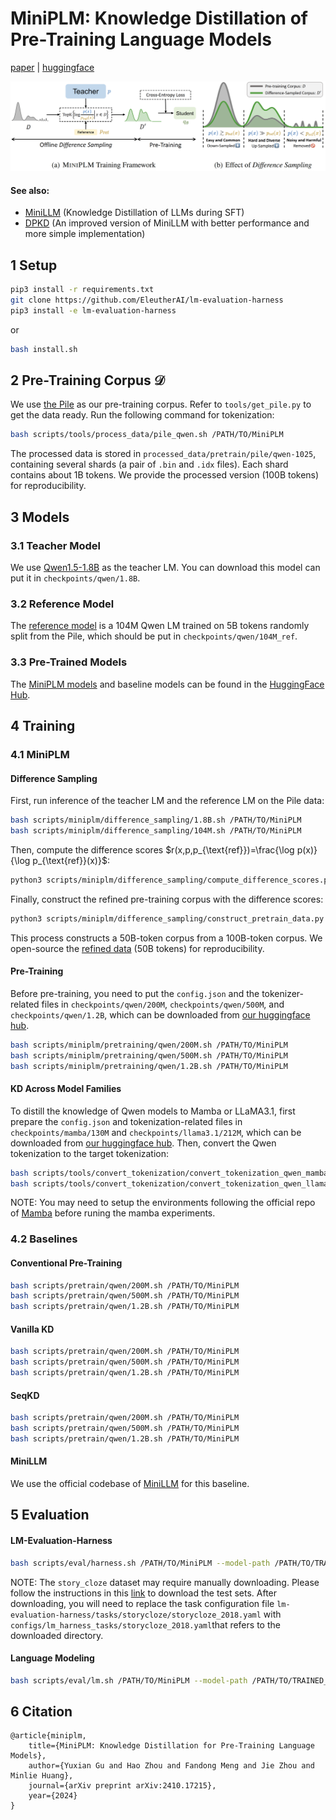 # MiniPLM: Knowledge Distillation of Pre-Training Language Models
[paper](https://arxiv.org/abs/2410.17215) | [huggingface](https://huggingface.co/MiniLLM)

<img src="figures/method.png"></img>

#### See also:
+ [MiniLLM](https://github.com/microsoft/LMOps/tree/main/minillm) (Knowledge Distillation of LLMs during SFT)
+ [DPKD](https://github.com/microsoft/LMOps/tree/main/dpkd) (An improved version of MiniLLM with better performance and more simple implementation) 

## 1 Setup
```bash
pip3 install -r requirements.txt
git clone https://github.com/EleutherAI/lm-evaluation-harness
pip3 install -e lm-evaluation-harness
```
or
```bash
bash install.sh
```

## 2 Pre-Training Corpus $\mathcal{D}$
We use [the Pile](https://huggingface.co/datasets/monology/pile-uncopyrighted) as our pre-training corpus. Refer to `tools/get_pile.py` to get the data ready. Run the following command for tokenization:
```bash
bash scripts/tools/process_data/pile_qwen.sh /PATH/TO/MiniPLM
```
The processed data is stored in `processed_data/pretrain/pile/qwen-1025`, containing several shards (a pair of `.bin` and `.idx` files). Each shard contains about 1B tokens. We provide the processed version (100B tokens) for reproducibility.


## 3 Models
### 3.1 Teacher Model
We use [Qwen1.5-1.8B](https://huggingface.co/Qwen/Qwen1.5-1.8B) as the teacher LM. You can download this model can put it in `checkpoints/qwen/1.8B`.
### 3.2 Reference Model
The [reference model](https://huggingface.co/MiniLLM/MiniPLM-Qwen-104M-ref) is a 104M Qwen LM trained on 5B tokens randomly split from the Pile, which should be put in `checkpoints/qwen/104M_ref`.
### 3.3 Pre-Trained Models
The [MiniPLM models](https://huggingface.co/collections/MiniLLM/miniplm-6712c0fdf09ef7e8da7d39bd) and baseline models can be found in the [HuggingFace Hub](https://huggingface.co/MiniLLM).


## 4 Training
### 4.1 MiniPLM
#### Difference Sampling
First, run inference of the teacher LM and the reference LM on the Pile data:
```bash
bash scripts/miniplm/difference_sampling/1.8B.sh /PATH/TO/MiniPLM
bash scripts/miniplm/difference_sampling/104M.sh /PATH/TO/MiniPLM
```
Then, compute the difference scores $r(x,p,p_{\text{ref}})=\frac{\log p(x)}{\log p_{\text{ref}}(x)}$:
```bash
python3 scripts/miniplm/difference_sampling/compute_difference_scores.py /PATH/TO/MiniPLM
```
Finally, construct the refined pre-training corpus with the difference scores:
```bash
python3 scripts/miniplm/difference_sampling/construct_pretrain_data.py /PATH/TO/MiniPLM 0.5 # selection ratio
```
This process constructs a 50B-token corpus from a 100B-token corpus. We open-source the [refined data](https://huggingface.co/datasets/MiniLLM/pile-diff_samp-qwen_1.8B-qwen_104M-r0.5) (50B tokens) for reproducibility.

#### Pre-Training
Before pre-training, you need to put the `config.json` and the tokenizer-related files in `checkpoints/qwen/200M`, `checkpoints/qwen/500M`, and `checkpoints/qwen/1.2B`, which can be downloaded from [our huggingface hub](https://huggingface.co/collections/MiniLLM/miniplm-6712c0fdf09ef7e8da7d39bd).
```bash
bash scripts/miniplm/pretraining/qwen/200M.sh /PATH/TO/MiniPLM
bash scripts/miniplm/pretraining/qwen/500M.sh /PATH/TO/MiniPLM
bash scripts/miniplm/pretraining/qwen/1.2B.sh /PATH/TO/MiniPLM
```

#### KD Across Model Families
To distill the knowledge of Qwen models to Mamba or LLaMA3.1, first prepare the `config.json` and tokenization-related files in `checkpoints/mamba/130M` and `checkpoints/llama3.1/212M`, which can be downloaded from [our huggingface hub](https://huggingface.co/collections/MiniLLM/miniplm-6712c0fdf09ef7e8da7d39bd). Then, convert the Qwen tokenization to the target tokenization:
```bash
bash scripts/tools/convert_tokenization/convert_tokenization_qwen_mamba.sh /PATH/TO/MiniPLM
bash scripts/tools/convert_tokenization/convert_tokenization_qwen_llama3_1.sh /PATH/TO/MiniPLM
```

NOTE: You may need to setup the environments following the official repo of [Mamba](https://github.com/state-spaces/mamba) before runing the mamba experiments.

### 4.2 Baselines
#### Conventional Pre-Training
```bash
bash scripts/pretrain/qwen/200M.sh /PATH/TO/MiniPLM
bash scripts/pretrain/qwen/500M.sh /PATH/TO/MiniPLM
bash scripts/pretrain/qwen/1.2B.sh /PATH/TO/MiniPLM
```

#### Vanilla KD
```bash
bash scripts/pretrain/qwen/200M.sh /PATH/TO/MiniPLM
bash scripts/pretrain/qwen/500M.sh /PATH/TO/MiniPLM
bash scripts/pretrain/qwen/1.2B.sh /PATH/TO/MiniPLM
```

#### SeqKD
```bash
bash scripts/pretrain/qwen/200M.sh /PATH/TO/MiniPLM
bash scripts/pretrain/qwen/500M.sh /PATH/TO/MiniPLM
bash scripts/pretrain/qwen/1.2B.sh /PATH/TO/MiniPLM
```

#### MiniLLM
We use the official codebase of [MiniLLM](https://github.com/microsoft/LMOps/tree/main/minillm) for this baseline.


## 5 Evaluation
#### LM-Evaluation-Harness
```bash
bash scripts/eval/harness.sh /PATH/TO/MiniPLM --model-path /PATH/TO/TRAINED_CKPT --ckpt-name NAME_OF_CKPT
```
NOTE: The `story_cloze` dataset may require manually downloading. Please follow the instructions in this [link](https://huggingface.co/datasets/LSDSem/story_cloze/blob/734b4e1771508f38d8a05f034b48a42986446669/story_cloze.py#L50) to download the test sets. After downloading, you will need to replace the task configuration file `lm-evaluation-harness/tasks/storycloze/storycloze_2018.yaml` with `configs/lm_harness_tasks/storycloze_2018.yaml`that refers to the downloaded directory.

#### Language Modeling
```bash
bash scripts/eval/lm.sh /PATH/TO/MiniPLM --model-path /PATH/TO/TRAINED_CKPT --ckpt-name NAME_OF_CKPT
```

## 6 Citation
```
@article{miniplm,
    title={MiniPLM: Knowledge Distillation for Pre-Training Language Models}, 
    author={Yuxian Gu and Hao Zhou and Fandong Meng and Jie Zhou and Minlie Huang},
    journal={arXiv preprint arXiv:2410.17215},
    year={2024}
}
```